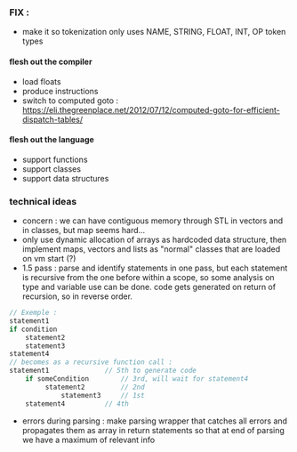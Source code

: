 ### FIX :
- make it so tokenization only uses NAME, STRING, FLOAT, INT, OP token types


#### flesh out the compiler
- load floats
- produce instructions
- switch to computed goto : https://eli.thegreenplace.net/2012/07/12/computed-goto-for-efficient-dispatch-tables/

#### flesh out the language
- support functions
- support classes
- support data structures

### technical ideas
- concern : we can have contiguous memory through STL in vectors and in classes, but map seems hard...
- only use dynamic allocation of arrays as hardcoded data structure, then implement maps, vectors and lists as "normal" classes that are loaded  on vm start (?)
- 1.5 pass : parse and identify statements in one pass,
but each statement is recursive from the one before within a scope,
so some analysis on type and variable use can be done.
code gets generated on return of recursion, so in reverse order.
``` dart
// Exemple :
statement1
if condition
	statement2
	statement3
statement4
// becomes as a recursive function call :
statement1 				// 5th to generate code
	if someCondition 		// 3rd, will wait for statement4
		 statement2 		// 2nd
			 statement3 	// 1st
	statement4 			// 4th
```
- errors during parsing : make parsing wrapper that catches all errors and propagates them as array in return statements so that at end of parsing we have a maximum of relevant info
